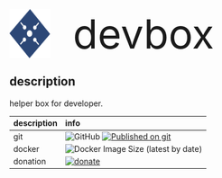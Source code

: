 
<div style="display:flex;font-size:72px;">
<img src="./assets/logo-ink.svg" width="72px">&nbsp;
devbox
</div>


## description
helper box for developer.

|description|info|
|:-------------|:-------------|
|git|<nobr>![GitHub](https://img.shields.io/github/license/domoskanonos/devbox)</nobr> <nobr>[![Published on git](https://img.shields.io/github/languages/code-size/domoskanonos/devbox)](https://github.com/domoskanonos/devbox)</nobr>|
|docker|![Docker Image Size (latest by date)](https://img.shields.io/docker/image-size/domoskanonos/devbox)|
|donation|<nobr>[![donate](https://img.shields.io/badge/Donate-PayPal-green.svg)](https://www.paypal.com/cgi-bin/webscr?cmd=_s-xclick&hosted_buttonid=SWGKEVSK2PDEE)</nobr>|